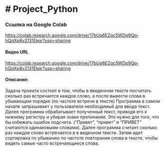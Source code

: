 # # Project_Python
### Ссылка на Google Colab
https://colab.research.google.com/drive/17bUq6EZqc5WDp9Qq-hQqXp8y2131Ekqr?usp=sharing
#### Видео URL
https://colab.research.google.com/drive/17bUq6EZqc5WDp9Qq-hQqXp8y2131Ekqr?usp=sharing
#### Описание:
Задача проекта состоит в том, чтобы в введенном тексте посчитать сколько раз встречается каждое слово, а после вывести слова в убывающем порядке (по частоте встречи в тексте)
Программа в самом начале запрашивает у пользователя необходимый для ввода текст.
Далее программа обрабатывает полученный текст, приводя его к нижнему регистру и убирая знаки препинания. Это нужно для того, что бы избежать ошибок подсчета. (“Привет”, “привет” и “ПРИВЕТ” считаются одинаковыми словами).
Далее программа считает сколько раз каждое слово встречается в в веденном тексте.
Затем идет сортировка по убыванию по частоте повторения слова в тексте, чтобы видеть самые часто встречающиеся слова.

